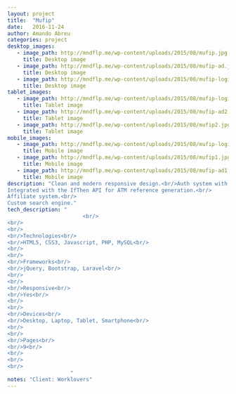 ```yaml
---
layout: project 
title:  "Mufip"
date:   2016-11-24
author: Amando Abreu
categories: project
desktop_images:
   - image_path: http://mndflp.me/wp-content/uploads/2015/08/mufip.jpg
     title: Desktop image
   - image_path: http://mndflp.me/wp-content/uploads/2015/08/mufip-ad.jpg
     title: Desktop image
   - image_path: http://mndflp.me/wp-content/uploads/2015/08/mufip-login.jpg
     title: Desktop image
tablet_images:
   - image_path: http://mndflp.me/wp-content/uploads/2015/08/mufip-login2.jpg
     title: Tablet image
   - image_path: http://mndflp.me/wp-content/uploads/2015/08/mufip-ad2.jpg
     title: Tablet image
   - image_path: http://mndflp.me/wp-content/uploads/2015/08/mufip2.jpg
     title: Tablet image
mobile_images:
   - image_path: http://mndflp.me/wp-content/uploads/2015/08/mufip-login1.jpg
     title: Mobile image
   - image_path: http://mndflp.me/wp-content/uploads/2015/08/mufip1.jpg
     title: Mobile image
   - image_path: http://mndflp.me/wp-content/uploads/2015/08/mufip-ad1.jpg
     title: Mobile image
description: "Clean and modern responsive design.<br/>Auth system with bcrypt hashed passwords.<br/>
Integrated with the IfThen API for ATM reference generation.<br/>
Affiliate system.<br/>
Custom search engine."
tech_description: "
                        <br/>
<br/>
<br/>
<br/>Technologies<br/>
<br/>HTML5, CSS3, Javascript, PHP, MySQL<br/>
<br/>
<br/>
<br/>Frameworks<br/>
<br/>jQuery, Bootstrap, Laravel<br/>
<br/>
<br/>
<br/>Responsive<br/>
<br/>Yes<br/>
<br/>
<br/>
<br/>Devices<br/>
<br/>Desktop, Laptop, Tablet, Smartphone<br/>
<br/>
<br/>
<br/>Pages<br/>
<br/>9<br/>
<br/>
<br/>
<br/>
                    "
notes: "Client: Worklovers"
---
```

